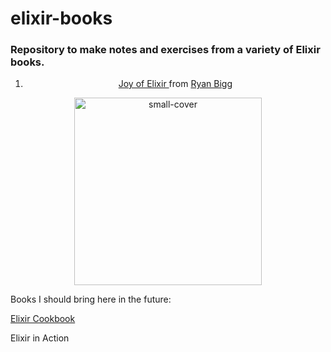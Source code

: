# elixir-books

### Repository to make notes and exercises from a variety of Elixir books.

 
1. <p align="center"> 
   <a href="https://joyofelixir.com/"> Joy of Elixir </a>
   from <a href="https://ryanbigg.com/"> Ryan Bigg </a>
 </p>
<p align="center">
  <img width="300" alt="small-cover" src="https://user-images.githubusercontent.com/18623084/149844008-12ed02f6-7b6b-40d5-a86e-443d19d5125a.png">
</p>


Books I should bring here in the future:

[Elixir Cookbook](https://www.amazon.com.br/Elixir-Cookbook-Paulo-Pereira/dp/1784397512)

Elixir in Action
